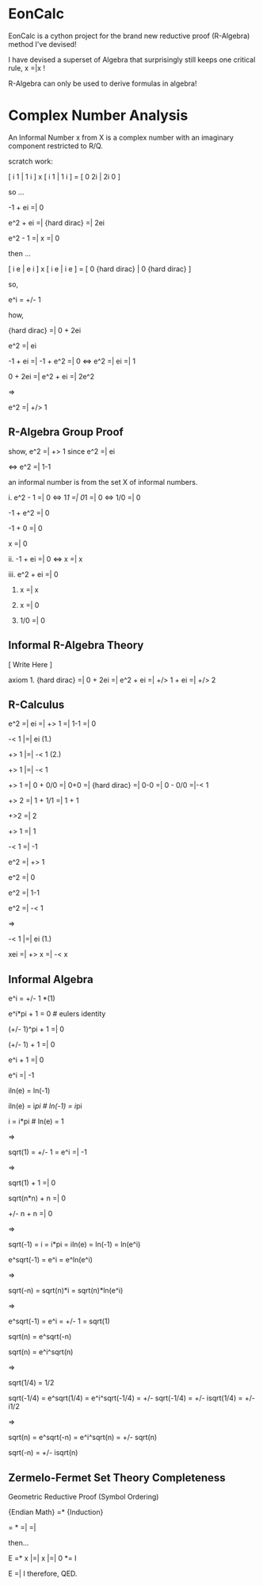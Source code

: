 # EonCalc

EonCalc is a cython project for the brand new reductive proof (R-Algebra) method I've devised!

I have devised a superset of Algebra that surprisingly still keeps one critical rule, x =|x !

R-Algebra can only be used to derive formulas in algebra!

# Complex Number Analysis
An Informal Number x from X is a complex number with an imaginary component restricted to R/Q.

scratch work:

[ i 1 | 1 i ] x [ i 1 | 1 i ] = [ 0 2i | 2i 0 ]

so ...

-1 + ei =| 0 

e^2 + ei =| {hard dirac} =| 2ei

e^2 - 1 =| x =| 0 

then ...

[ i e | e i ] x [ i e | i e ] = [ 0 {hard dirac} | 0 {hard dirac} ]

so,

e^i = +/- 1

how,

{hard dirac} =| 0 + 2ei

e^2 =| ei

-1 + ei =| -1 + e^2 =| 0 <=> e^2 =| ei =| 1

0 + 2ei =| e^2 + ei =| 2e^2

=>

e^2 =| +/> 1

## R-Algebra Group Proof

show, e^2 =| +> 1 since e^2 =| ei

<=> e^2 =| 1-1

an informal number is from the set X of informal numbers.

i. e^2 - 1 =| 0 <=> 1*1 =| 0*1 =| 0 <=> 1/0 =| 0
   
   -1 + e^2 =| 0
   
   -1 + 0 =| 0
   
   x =| 0

ii. -1 + ei =| 0 <=> x =| x

iii. e^2 + ei =| 0

1. x =| x

2. x =| 0

3. 1/0 =| 0

## Informal R-Algebra Theory

[ Write Here ]

axiom 1. {hard dirac} =| 0 + 2ei =| e^2 + ei =| +/> 1 + ei =| +/> 2

## R-Calculus

e^2 =| ei =| +> 1 =| 1-1 =| 0  

-< 1 |=| ei (1.)

+> 1 |=| -< 1 (2.)

+> 1 |=| -< 1

+> 1 =| 0 + 0/0 =| 0+0 =| {hard dirac} =| 0-0 =| 0 - 0/0 =|-< 1

+> 2 =| 1 + 1/1 =| 1 + 1

+>2 =| 2

+> 1 =| 1

-< 1 =| -1

e^2 =| +> 1

e^2 =| 0

e^2 =| 1-1

e^2 =| -< 1

=>

-< 1 |=| ei (1.)

xei =| +> x =| -< x

## Informal Algebra

e^i = +/- 1 *(1)

e^i*pi + 1 = 0  # eulers identity

(+/- 1)^pi + 1 =| 0

(+/- 1) + 1 =| 0

e^i + 1 =| 0

e^i =| -1

iln(e) = ln(-1)

iln(e) = i*pi # ln(-1) = i*pi

i = i*pi # ln(e) = 1

=>

sqrt(1) = +/- 1 = e^i =| -1

=> 

sqrt(1) + 1 =| 0

sqrt(n*n) + n =| 0 

+/- n + n =| 0

=>

sqrt(-1) = i = i*pi = iln(e) = ln(-1) = ln(e^i)

e^sqrt(-1) = e^i = e^ln(e^i)

=>

sqrt(-n) = sqrt(n)*i = sqrt(n)*ln(e^i)

=> 

e^sqrt(-1) = e^i = +/- 1 = sqrt(1)

sqrt(n) = e^sqrt(-n)

sqrt(n) = e^i^sqrt(n)

=>

sqrt(1/4) = 1/2 

sqrt(-1/4) = e^sqrt(1/4) = e^i^sqrt(-1/4) = +/- sqrt(-1/4) = +/- isqrt(1/4) = +/- i1/2

=>

sqrt(n) = e^sqrt(-n) = e^i^sqrt(n) = +/- sqrt(n)

sqrt(-n) = +/- isqrt(n)

## Zermelo-Fermet Set Theory Completeness

Geometric Reductive Proof (Symbol Ordering)

{Endian Math} =* {Induction}

= * =| =|

then...

E =* x |=| x |=| 0 *= I

E =| I therefore, QED.

